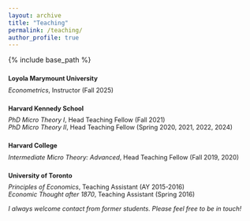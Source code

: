 ```yaml
---
layout: archive
title: "Teaching"
permalink: /teaching/
author_profile: true
---
```


{% include base_path %}

<span style="font-size: .9em; line-height: 2.5;">**Loyola Marymount University**</span><br/>
<span style="font-size: .9em;">*Econometrics*, Instructor (Fall 2025)</span>  
 
<span style="font-size: .9em; line-height: 2.5;">**Harvard Kennedy School**</span><br/>
<span style="font-size: .9em;">*PhD Micro Theory I*, Head Teaching Fellow (Fall 2021)</span>  
<span style ="font-size:.9em;">*PhD Micro Theory II*, Head Teaching Fellow (Spring 2020, 2021, 2022, 2024)</span>    

<span style="font-size: .9em; line-height: 2.5;">**Harvard College**</span><br/>
<span style="font-size: .9em;">*Intermediate Micro Theory: Advanced*, Head Teaching Fellow (Fall 2019, 2020)</span>  

<span style="font-size: .9em; line-height: 2.5;">**University of Toronto**</span><br/>
<span style="font-size: .9em;">*Principles of Economics*, Teaching Assistant (AY 2015-2016)</span>  
<span style="font-size: .9em;">*Economic Thought after 1870*, Teaching Assistant (Spring 2016)</span>  

<span style ="font-size:.9em;">*I always welcome contact from former students. Please feel free to be in touch!*</span>  
